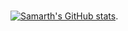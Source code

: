 ### 


[![Samarth's GitHub stats](https://github-readme-stats.vercel.app/api?username=SamarthRao91)](https://github.com/anuraghazra/github-readme-stats).

<!-- ![Visitor Count](https://profile-counter.glitch.me/{SamarthRao91}/count.svg)

<!--
**SamarthRao91/SamarthRao91** is a ✨ _special_ ✨ repository because its `README.md` (this file) appears on your GitHub profile.


-->
